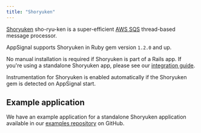 ```yaml
---
title: "Shoryuken"
---
```


[Shoryuken] sho-ryu-ken is a super-efficient [AWS SQS][aws-sqs] thread-based
message
processor.

AppSignal supports Shoryuken in Ruby gem version `1.2.0` and up.

No manual installation is required if Shoryuken is part of a Rails app. If
you're using a standalone Shoryuken app, please see our [integration
guide][integration-guide].

Instrumentation for Shoryuken is enabled automatically if the Shoryuken gem is
detected on AppSignal start.

## Example application

We have an example application for a standalone Shoryuken application available
in our [examples repository][example-app] on GitHub.

[aws-sqs]: https://aws.amazon.com/sqs/
[integration-guide]: /ruby/instrumentation/integrating-appsignal.html
[Shoryuken]: https://github.com/phstc/shoryuken
[example-app]: https://github.com/appsignal/appsignal-examples/tree/shoryuken
